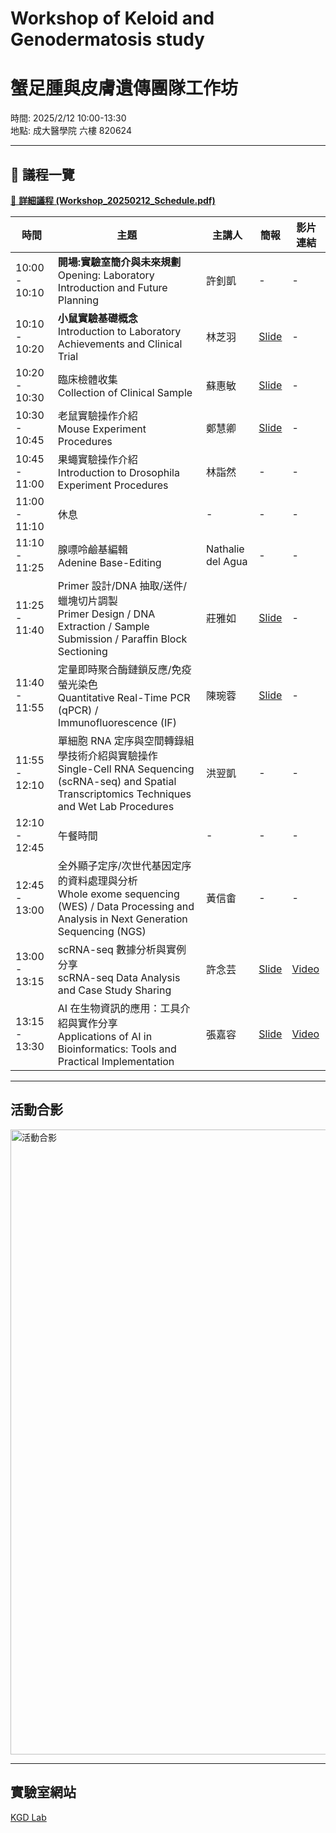 # Workshop of Keloid and Genodermatosis study  
# 蟹足腫與皮膚遺傳團隊工作坊

時間: 2025/2/12 10:00-13:30  
地點: 成大醫學院 六樓 820624

---

## 📅 議程一覽

<!-- 修改成使用 <a>，加上 target="_blank" -->
<a href="./Workshop_20250212_Schedule.pdf" target="_blank" rel="noopener noreferrer">
  📑 <strong>詳細議程 (Workshop_20250212_Schedule.pdf)</strong>
</a>

| 時間           | 主題                                                                                                                             | 主講人          | 簡報                                                                                                                    | 影片連結                                                                                      |
|----------------|----------------------------------------------------------------------------------------------------------------------------------|-----------------|-------------------------------------------------------------------------------------------------------------------------|-----------------------------------------------------------------------------------------------|
| 10:00 - 10:10  | **開場:實驗室簡介與未來規劃** <br> Opening: Laboratory Introduction and Future Planning                                           | 許釗凱          | -                                                                                                                       | -                                                                                             |
| 10:10 - 10:20  | **小鼠實驗基礎概念** <br> Introduction to Laboratory Achievements and Clinical Trial                                              | 林芝羽          | <a href="./Slides/Introduction%20to%20Laboratory%20Achievements%20and%20Clinical%20Trial.pdf" target="_blank" rel="noopener noreferrer">Slide</a> | -                                                                                             |
| 10:20 - 10:30  | 臨床檢體收集 <br> Collection of Clinical Sample                                                                                  | 蘇惠敏          | <a href="./Slides/Collection%20of%20Clinical%20Sample.pdf" target="_blank" rel="noopener noreferrer">Slide</a>          | -                                                                                             |
| 10:30 - 10:45  | 老鼠實驗操作介紹 <br> Mouse Experiment Procedures                                                                                 | 鄭慧卿          | <a href="./Slides/Basic%20Concepts%20in%20Mouse%20Studies_Hui-Ching.pdf" target="_blank" rel="noopener noreferrer">Slide</a>         | -                                                                                             |
| 10:45 - 11:00  | 果蠅實驗操作介紹 <br> Introduction to Drosophila Experiment Procedures                                                            | 林詣然          | -                                                                                                                       | -                                                                                             |
| 11:00 - 11:10  | 休息                                                                                                                             | -               | -                                                                                                                       | -                                                                                             |
| 11:10 - 11:25  | 腺嘌呤鹼基編輯 <br> Adenine Base-Editing                                                                                         | Nathalie del Agua | -                                                                                                                       | -                                                                                             |
| 11:25 - 11:40  | Primer 設計/DNA 抽取/送件/蠟塊切片調製 <br> Primer Design / DNA Extraction / Sample Submission / Paraffin Block Sectioning        | 莊雅如          | <a href="./Slides/Primer%20Design%20_DNA%20Extraction_Sample%20Submission%20_Paraffin%20Block%20Sectioning.pptx" target="_blank" rel="noopener noreferrer">Slide</a> | -                                                                                             |
| 11:40 - 11:55  | 定量即時聚合酶鏈鎖反應/免疫螢光染色 <br> Quantitative Real-Time PCR (qPCR) / Immunofluorescence (IF)                               | 陳琬蓉          | <a href="./Slides/Quantitative%20Real-Time%20PCR%20(qPCR)%20Immunofluorescence%20(IF).pptx" target="_blank" rel="noopener noreferrer">Slide</a>   | -                                                                                             |
| 11:55 - 12:10  | 單細胞 RNA 定序與空間轉錄組學技術介紹與實驗操作 <br> Single-Cell RNA Sequencing (scRNA-seq) and Spatial Transcriptomics Techniques and Wet Lab Procedures | 洪翌凱          | -                                                                                                                       | -                                                                                             |
| 12:10 - 12:45  | 午餐時間                                                                                                                         | -               | -                                                                                                                       | -                                                                                             |
| 12:45 - 13:00  | 全外顯子定序/次世代基因定序的資料處理與分析 <br> Whole exome sequencing (WES) / Data Processing and Analysis in Next Generation Sequencing (NGS) | 黃信畬          | -                                                                                                                       | -                                                                                             |
| 13:00 - 13:15  | scRNA-seq 數據分析與實例分享 <br> scRNA-seq Data Analysis and Case Study Sharing                                                  | 許念芸          | <a href="./Slides/scRNA-seq%20Data%20Analysis%20and%20Case%20Study%20Sharing.pdf" target="_blank" rel="noopener noreferrer">Slide</a>            | <a href="https://www.youtube.com/watch?v=va6k7QTrhNU" target="_blank" rel="noopener noreferrer">Video</a> |
| 13:15 - 13:30  | AI 在生物資訊的應用：工具介紹與實作分享 <br> Applications of AI in Bioinformatics: Tools and Practical Implementation             | 張嘉容          | <a href="./Slides/Applications%20of%20AI%20in%20Bioinformatics%20Tools%20and%20Practical%20Implementation.pdf" target="_blank" rel="noopener noreferrer">Slide</a> | <a href="https://www.youtube.com/watch?v=5UacminxNzU" target="_blank" rel="noopener noreferrer">Video</a> |

---

## 活動合影

<img src="https://github.com/bioinport2025/Photo/blob/main/www/S__26640403.jpg?raw=true" alt="活動合影" width="1000"/>

---

## 實驗室網站

<a href="https://twkgd.wordpress.com/" target="_blank" rel="noopener noreferrer">KGD Lab</a>
